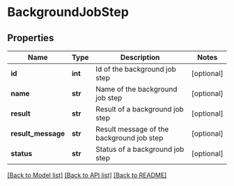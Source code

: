 # BackgroundJobStep

## Properties
Name | Type | Description | Notes
------------ | ------------- | ------------- | -------------
**id** | **int** | Id of the background job step | [optional] 
**name** | **str** | Name of the background job step | [optional] 
**result** | **str** | Result of a background job step | [optional] 
**result_message** | **str** | Result message of the background job step | [optional] 
**status** | **str** | Status of a background job step | [optional] 

[[Back to Model list]](../README.md#documentation-for-models) [[Back to API list]](../README.md#documentation-for-api-endpoints) [[Back to README]](../README.md)

